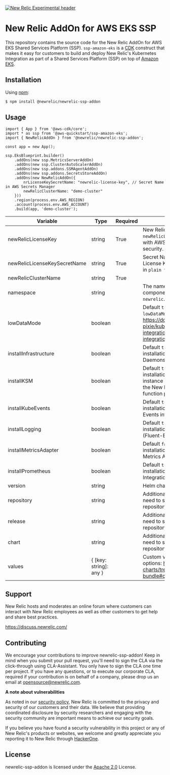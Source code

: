 [![New Relic Experimental header](https://github.com/newrelic/opensource-website/raw/master/src/images/categories/Experimental.png)](https://opensource.newrelic.com/oss-category/#new-relic-experimental)

# New Relic AddOn for AWS EKS SSP

This repository contains the source code for the New Relic AddOn for AWS EKS Shared Services Platform (SSP). `ssp-amazon-eks` is a [CDK](https://aws.amazon.com/cdk/) construct that makes it easy for customers to build and deploy New Relic's Kubernetes Integration as part of a Shared Services Platform (SSP) on top of [Amazon EKS](https://aws.amazon.com/eks/).

## Installation

Using [npm](https://npmjs.org):

```bash
$ npm install @newrelic/newrelic-ssp-addon
```

## Usage

```
import { App } from '@aws-cdk/core';
import * as ssp from '@aws-quickstart/ssp-amazon-eks';
import { NewRelicAddOn } from '@newrelic/newrelic-ssp-addon';

const app = new App();

ssp.EksBlueprint.builder()
    .addOns(new ssp.MetricsServerAddOn)
    .addOns(new ssp.ClusterAutoScalerAddOn)
    .addOns(new ssp.addons.SSMAgentAddOn)
    .addOns(new ssp.addons.SecretsStoreAddOn)
    .addOns(new NewRelicAddOn({
        nrLicenseKeySecretName: "newrelic-license-key", // Secret Name in AWS Secrets Manager
        newRelicClusterName: "demo-cluster"
    }))
    .region(process.env.AWS_REGION)
    .account(process.env.AWS_ACCOUNT)
    .build(app, 'demo-cluster');
```

| Variable                     | Type                   | Required | Description                                                                                                                                                                                                                             |
|------------------------------|------------------------|----------|-----------------------------------------------------------------------------------------------------------------------------------------------------------------------------------------------------------------------------------------|
| newRelicLicenseKey           | string                 | True     | New Relic License Key (plain text).  Use `newRelicLicenseKeySecretName` in tandem with AWS Secrets Manager for added security.                                                                                                          |
| newRelicLicenseKeySecretName | string                 | True     | Secret Name containing the New Relic License Key in AWS Secrets Manager.  Store in `plain text` mode, not `key/value`.                                                                                                                  |
| newRelicClusterName          | string                 | True     |                                                                                                                                                                                                                                         |
| namespace                    | string                 |          | The namespace where New Relic components will be installed. Defaults to  `newrelic`.                                                                                                                                                    |
| lowDataMode                  | boolean                |          | Default  `true`.  Set to  `false`  to disable  `lowDataMode` .  For more details, visit https://docs.newrelic.com/docs/kubernetes-pixie/kubernetes-integration/installation/install-kubernetes-integration-using-helm/#reducedataingest |
| installInfrastructure        | boolean                |          | Default  `true` .  Set to  `false`  to disable installation of the New Relic Infrastructure Daemonset.                                                                                                                                  |
| installKSM                   | boolean                |          | Default  `true` .  Set to  `false`  to disable installation of Kube State Metrics.  An instance of KSM is required in the cluster for the New Relic Infrastructure Daemonset to function properly.                                      |
| installKubeEvents            | boolean                |          | Default  `true` .  Set to  `false`  to disable installation of the New Relic Kubernetes Events integration.                                                                                                                             |
| installLogging               | boolean                |          | Default  `true` .  Set to  `false`  to disable installation of the New Relic Logging (Fluent-Bit) Daemonset.                                                                                                                            |
| installMetricsAdapter        | boolean                |          | Default  `false` .  Set to  `true`  to enable installation of the New Relic Kubernetes Metrics Adapter.                                                                                                                                 |
| installPrometheus            | boolean                |          | Default  `true` .  Set to  `false`  to disable installation of the Prometheus OpenMetrics Integration.                                                                                                                                  |
| version                      | string                 |          | Helm chart version.                                                                                                                                                                                                                     |
| repository                   | string                 |          | Additional options for customers who may need to supply their own private Helm repository.                                                                                                                                              |
| release                      | string                 |          | Additional options for customers who may need to supply their own private Helm repository.                                                                                                                                              |
| chart                        | string                 |          | Additional options for customers who may need to supply their own private Helm repository.                                                                                                                                              |
| values                       | { [key: string]: any } |          | Custom values to pass to the chart. Config options: https://github.com/newrelic/helm-charts/tree/master/charts/nri-bundle#configuration                                                                                                 |

## Support

New Relic hosts and moderates an online forum where customers can interact with New Relic employees as well as other customers to get help and share best practices.

https://discuss.newrelic.com/

## Contributing
We encourage your contributions to improve newrelic-ssp-addon! Keep in mind when you submit your pull request, you'll need to sign the CLA via the click-through using CLA-Assistant. You only have to sign the CLA one time per project.
If you have any questions, or to execute our corporate CLA, required if your contribution is on behalf of a company,  please drop us an email at opensource@newrelic.com.

**A note about vulnerabilities**

As noted in our [security policy](https://github.com/newrelic-experimental/newrelic-ssp-addon/security/policy), New Relic is committed to the privacy and security of our customers and their data. We believe that providing coordinated disclosure by security researchers and engaging with the security community are important means to achieve our security goals.

If you believe you have found a security vulnerability in this project or any of New Relic's products or websites, we welcome and greatly appreciate you reporting it to New Relic through [HackerOne](https://hackerone.com/newrelic).

## License
newrelic-ssp-addon is licensed under the [Apache 2.0](http://apache.org/licenses/LICENSE-2.0.txt) License.
